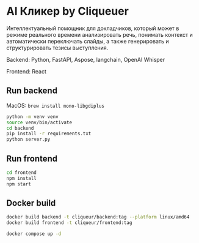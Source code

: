 # AI Кликер by Cliqueuer

Интеллектуальный помощник для докладчиков, который может в режиме реального времени анализировать речь, понимать контекст и автоматически переключать слайды, а также генерировать и структурировать тезисы выступления.

Backend: Python, FastAPI, Aspose, langchain, OpenAI Whisper

Frontend: React

## Run backend

MacOS: `brew install mono-libgdiplus`

```bash
python -m venv venv
source venv/bin/activate
cd backend
pip install -r requirements.txt
python server.py
```

## Run frontend

```bash
cd frontend
npm install
npm start
```

## Docker build

```bash
docker build backend -t cliqueur/backend:tag --platform linux/amd64
docker build frontend -t cliqueur/frontend:tag

docker compose up -d
```